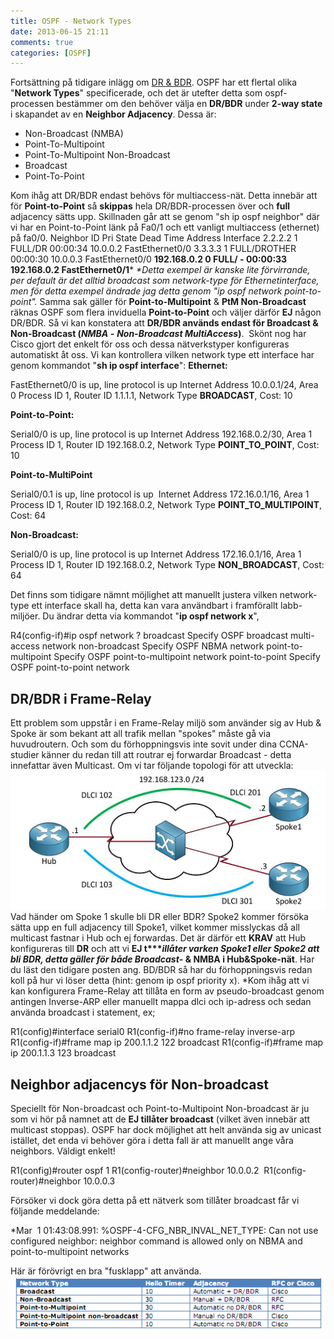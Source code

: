 ```yaml
---
title: OSPF - Network Types
date: 2013-06-15 21:11
comments: true
categories: [OSPF]
---
```

Fortsättning på tidigare inlägg om [DR & BDR](http://www.jonascollen.se/posts/ospf-the-basics-ii/). OSPF har ett flertal olika "**Network Types**" specificerade, och det är utefter detta som ospf-processen bestämmer om den behöver välja en **DR/BDR** under **2-way state** i skapandet av en **Neighbor Adjacency**. Dessa är:

*   Non-Broadcast (NMBA)
*   Point-To-Multipoint
*   Point-To-Multipoint Non-Broadcast
*   Broadcast
*   Point-To-Point

Kom ihåg att DR/BDR endast behövs för multiaccess-nät. Detta innebär att för **Point-to-Point** så **skippas** hela DR/BDR-processen över och **full** adjacency sätts upp. Skillnaden går att se genom "sh ip ospf neighbor" där vi har en Point-to-Point länk på Fa0/1 och ett vanligt multiaccess (ethernet) på fa0/0. Neighbor ID Pri State Dead Time Address Interface 2.2.2.2 1 FULL/DR 00:00:34 10.0.0.2 FastEthernet0/0 3.3.3.3 1 FULL/DROTHER 00:00:30 10.0.0.3 FastEthernet0/0 **192.168.0.2 0 FULL/ - 00:00:33 192.168.0.2 FastEthernet0/1*** _*Detta exempel är kanske lite förvirrande, per default är det alltid broadcast som network-type för Ethernetinterface, men för detta exempel ändrade jag detta genom "ip ospf network point-to-point"._ Samma sak gäller för **Point-to-Multipoint** & **PtM Non-Broadcast** räknas OSPF som flera inviduella **Point-to-Point** och väljer därför **EJ** någon DR/BDR. Så vi kan konstatera att **DR/BDR används endast för Broadcast & Non-Broadcast (_NMBA -_** _**Non-Broadcast MultiAccess**_**)**.  Skönt nog har Cisco gjort det enkelt för oss och dessa nätverkstyper konfigureras automatiskt åt oss. Vi kan kontrollera vilken network type ett interface har genom kommandot "**sh ip ospf interface**": **Ethernet:** 

FastEthernet0/0 is up, line protocol is up
 Internet Address 10.0.0.1/24, Area 0
 Process ID 1, Router ID 1.1.1.1, Network Type **BROADCAST**, Cost: 10

**Point-to-Point:**

Serial0/0 is up, line protocol is up 
 Internet Address 192.168.0.2/30, Area 1 
 Process ID 1, Router ID 192.168.0.2, Network Type **POINT_TO_POINT**, Cost: 10

**Point-to-MultiPoint**

Serial0/0.1 is up, line protocol is up 
 Internet Address 172.16.0.1/16, Area 1 
 Process ID 1, Router ID 192.168.0.2, Network Type **POINT_TO_MULTIPOINT**, Cost: 64

**Non-Broadcast:**

Serial0/0 is up, line protocol is up
Internet Address 172.16.0.1/16, Area 1 
 Process ID 1, Router ID 192.168.0.2, Network Type **NON_BROADCAST**, Cost: 64

Det finns som tidigare nämnt möjlighet att manuellt justera vilken network-type ett interface skall ha, detta kan vara användbart i framförallt labb-miljöer. Du ändrar detta via kommandot "**ip ospf network x**",

R4(config-if)#ip ospf network ?
 broadcast Specify OSPF broadcast multi-access network
 non-broadcast Specify OSPF NBMA network
 point-to-multipoint Specify OSPF point-to-multipoint network
 point-to-point Specify OSPF point-to-point network

DR/BDR i Frame-Relay
--------------------

Ett problem som uppstår i en Frame-Relay miljö som använder sig av Hub & Spoke är som bekant att all trafik mellan "spokes" måste gå via huvudroutern. Och som du förhoppningsvis inte sovit under dina CCNA-studier känner du redan till att routrar ej forwardar Broadcast - detta innefattar även Multicast. Om vi tar följande topologi för att utveckla: [![Framerelay DR](/assets/images/2013/06/framerelay-dr.png)](/assets/images/2013/06/framerelay-dr.png) Vad händer om Spoke 1 skulle bli DR eller BDR? Spoke2 kommer försöka sätta upp en full adjacency till Spoke1, vilket kommer misslyckas då all multicast fastnar i Hub och ej forwardas. Det är därför ett **KRAV** att Hub konfigureras till **DR** och att vi **EJ t****illåter varken Spoke1 eller Spoke2 att bli BDR, detta gäller för både Broadcast*- & NMBA i Hub&Spoke-nät**. Har du läst den tidigare posten ang. BD/BDR så har du förhoppningsvis redan koll på hur vi löser detta (hint: genom ip ospf priority x). *Kom ihåg att vi kan konfigurera Frame-Relay att tillåta en form av pseudo-broadcast genom antingen Inverse-ARP eller manuellt mappa dlci och ip-adress och sedan använda broadcast i statement, ex;

R1(config)#interface serial0 
R1(config-if)#no frame-relay inverse-arp 
R1(config-if)#frame map ip 200.1.1.2 122 broadcast 
R1(config-if)#frame map ip 200.1.1.3 123 broadcast

Neighbor adjacencys för Non-broadcast
-------------------------------------

Speciellt för Non-broadcast och Point-to-Multipoint Non-broadcast är ju som vi hör på namnet att de **EJ tillåter broadcast** (vilket även innebär att multicast stoppas). OSPF har dock möjlighet att helt använda sig av unicast istället, det enda vi behöver göra i detta fall är att manuellt ange våra neighbors. Väldigt enkelt!

R1(config)#router ospf 1
R1(config-router)#neighbor 10.0.0.2 
R1(config-router)#neighbor 10.0.0.3

Försöker vi dock göra detta på ett nätverk som tillåter broadcast får vi följande meddelande:

*Mar  1 01:43:08.991: %OSPF-4-CFG_NBR_INVAL_NET_TYPE: Can not use configured neighbor: neighbor command is allowed only on NBMA and point-to-multipoint networks

Här är förövrigt en bra "fusklapp" att använda. 
[![networktypes](/assets/images/2013/06/networktypes.png)](/assets/images/2013/06/networktypes.png)
